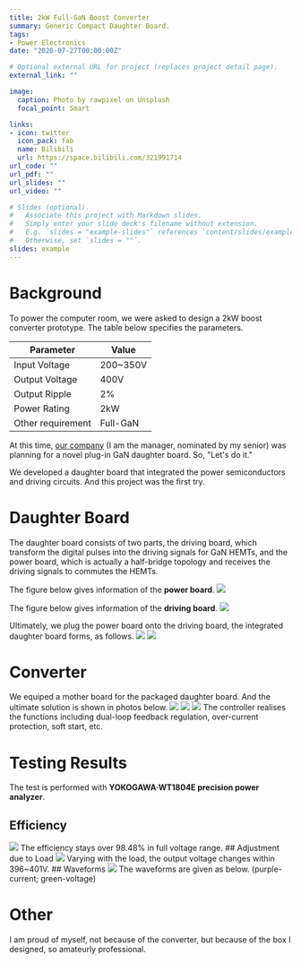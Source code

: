```yaml
---
title: 2kW Full-GaN Boost Converter
summary: Generic Compact Daughter Board.
tags:
- Power Electronics
date: "2020-07-27T00:00:00Z"

# Optional external URL for project (replaces project detail page).
external_link: ""

image:
  caption: Photo by rawpixel on Unsplash
  focal_point: Smart

links:
- icon: twitter
  icon_pack: fab
  name: Bilibili
  url: https://space.bilibili.com/321991714
url_code: ""
url_pdf: ""
url_slides: ""
url_video: ""

# Slides (optional).
#   Associate this project with Markdown slides.
#   Simply enter your slide deck's filename without extension.
#   E.g. `slides = "example-slides"` references `content/slides/example-slides.md`.
#   Otherwise, set `slides = ""`.
slides: example
---
```

# Background
To power the computer room, we were asked to design a 2kW boost converter prototype. The table below specifies the parameters.

| Parameter | Value |
| -- | -- |
| Input Voltage | 200~350V |
| Output Voltage | 400V |
| Output Ripple | 2% | 
| Power Rating | 2kW |
| Other requirement | Full-GaN |

At this time, [our company](https://shop34012880.taobao.com/?spm=a230r.7195193.1997079397.2.36a35baao0FdHc) (I am the manager, nominated by my senior) was planning for a novel plug-in GaN daughter board. So, "Let's do it."

We developed a daughter board that integrated the power semiconductors and driving circuits. And this project was the first try. 



# Daughter Board
The daughter board consists of two parts, the driving board, which transform the digital pulses into the driving signals for GaN HEMTs, and the power board, which is actually a half-bridge topology and receives the driving signals to commutes the HEMTs. 

The figure below gives information of the **power board**.
<img src = "GaN_Power_Board.png ">  

The figure below gives information of the **driving board**.
<img src = "GaN_Daughter_Board.png">

Ultimately, we plug the power board onto the driving board, the integrated daughter board forms, as follows.
<img src = "P00628-103139.jpg ">
<img src = "P00628-103149.jpg ">

# Converter
We equiped a mother board for the packaged daughter board. And the ultimate solution is shown in photos below.
<img src = "Aside.jpg ">
<img src = "B_side.jpg ">
<img src = "C_side.jpg ">
The controller realises the functions including dual-loop feedback regulation, over-current protection, soft start, etc.  

# Testing Results
The test is performed with **YOKOGAWA·WT1804E precision power analyzer**.
## Efficiency
<img src = "efficiency.png">
The efficiency stays over 98.48% in full voltage range. 
## Adjustment due to Load
<img src = "load adjust.png">
Varying with the load, the output voltage changes within 396~401V. 
## Waveforms
<img src = "waveform.png">
The waveforms are given as below. (purple-current; green-voltage)

# Other
I am proud of myself, not because of the converter, but because of the box I designed, so amateurly professional.

